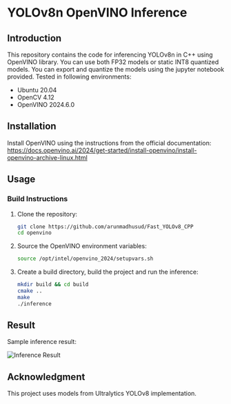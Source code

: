 # YOLOv8n OpenVINO Inference

## Introduction
This repository contains the code for inferencing YOLOv8n in C++ using OpenVINO library. You can use both FP32 models or static INT8 quantized models. You can export and quantize the models using the jupyter notebook provided. Tested in following environments:
- Ubuntu 20.04
- OpenCV 4.12
- OpenVINO 2024.6.0

## Installation
Install OpenVINO using the instructions from the official documentation:
https://docs.openvino.ai/2024/get-started/install-openvino/install-openvino-archive-linux.html

## Usage
### Build Instructions

1. Clone the repository:
    ```bash
    git clone https://github.com/arunmadhusud/Fast_YOLOv8_CPP
    cd openvino
    ```

2. Source the OpenVINO environment variables:
    ```bash
    source /opt/intel/openvino_2024/setupvars.sh
    ```

3. Create a build directory, build the project and run the inference:
    ```bash
    mkdir build && cd build
    cmake ..
    make 
    ./inference
    ```

## Result
Sample inference result:  

![Inference Result](sample.gif)


## Acknowledgment
This project uses models from Ultralytics YOLOv8 implementation.

